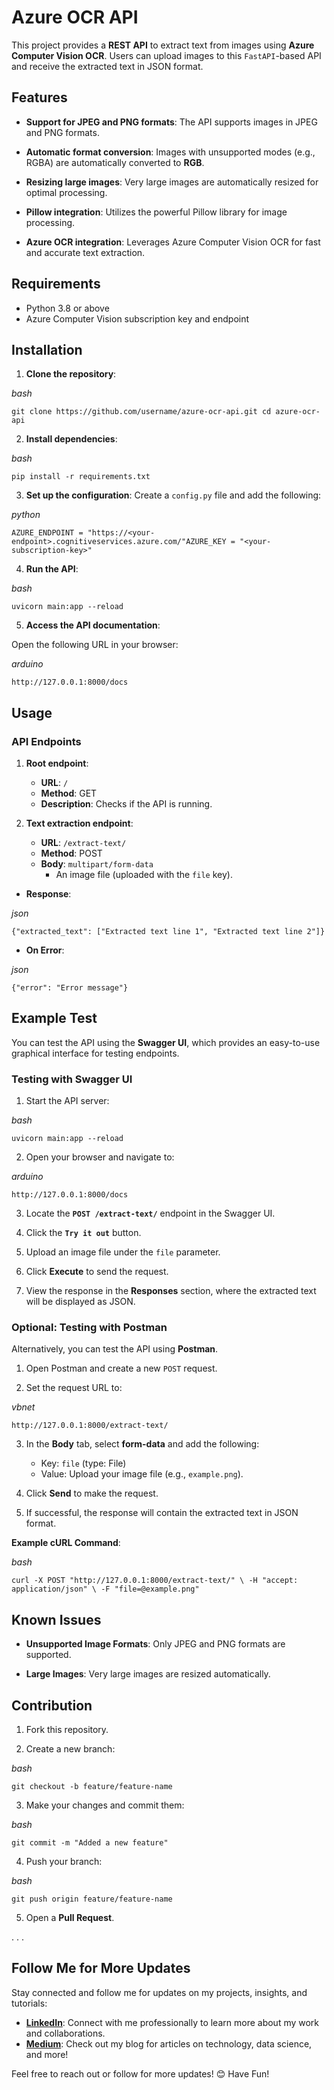 # Azure OCR API

 This project provides a **REST API** to extract text from images using **Azure Computer Vision OCR**. Users can upload images to this `FastAPI`-based API and receive the extracted text in JSON format.

## Features

 -   **Support for JPEG and PNG formats**: The API supports images in JPEG and PNG formats.

 -   **Automatic format conversion**: Images with unsupported modes (e.g., RGBA) are automatically converted to **RGB**.

 -   **Resizing large images**: Very large images are automatically resized for optimal processing.

 -   **Pillow integration**: Utilizes the powerful Pillow library for image processing.

 -   **Azure OCR integration**: Leverages Azure Computer Vision OCR for fast and accurate text extraction.

## Requirements

 -   Python 3.8 or above
 -   Azure Computer Vision subscription key and endpoint

## Installation

1.  **Clone the repository**:
 
 _bash_

 `git clone https://github.com/username/azure-ocr-api.git cd azure-ocr-api` 
    
    
2.  **Install dependencies**:
    
 _bash_

 `pip install -r requirements.txt`
     
    
3.  **Set up the configuration**: Create a `config.py` file and add the following:
 
 _python_

 `AZURE_ENDPOINT = "https://<your-endpoint>.cognitiveservices.azure.com/"AZURE_KEY = "<your-subscription-key>"` 
    
    
4.  **Run the API**:
    
 _bash_

 `uvicorn main:app --reload` 
    
    
5.  **Access the API documentation**: 

 Open the following URL in your browser:

 _arduino_

 `http://127.0.0.1:8000/docs` 
    

## Usage

 ### API Endpoints

1.  **Root endpoint**:
    
    -   **URL**: `/`
    -   **Method**: GET
    -   **Description**: Checks if the API is running.

2.  **Text extraction endpoint**:
    
    -   **URL**: `/extract-text/`
    -   **Method**: POST
    -   **Body**: `multipart/form-data`
        -   An image file (uploaded with the `file` key).
        
 -   **Response**:

  _json_

 `{"extracted_text": ["Extracted text line 1", "Extracted text line 2"]}` 
        
 -  **On Error**:

 _json_

 `{"error": "Error message"}` 
        


## Example Test

 You can test the API using the **Swagger UI**, which provides an easy-to-use graphical interface for testing endpoints.

### Testing with Swagger UI

1.  Start the API server:
    
 _bash_

 `uvicorn main:app --reload` 
    
2.  Open your browser and navigate to:
    
 _arduino_

 `http://127.0.0.1:8000/docs` 
    
3.  Locate the **`POST /extract-text/`** endpoint in the Swagger UI.

4.  Click the **`Try it out`** button.

5.  Upload an image file under the `file` parameter.

6.  Click **Execute** to send the request.

7.  View the response in the **Responses** section, where the extracted text will be displayed as JSON.

### Optional: Testing with Postman

 Alternatively, you can test the API using **Postman**.

1.  Open Postman and create a new `POST` request.

2.  Set the request URL to:
    
 _vbnet_

 `http://127.0.0.1:8000/extract-text/` 
    
3.  In the **Body** tab, select **form-data** and add the following:

    -   Key: `file` (type: File)
    -   Value: Upload your image file (e.g., `example.png`).
 
4.  Click **Send** to make the request.

5.  If successful, the response will contain the extracted text in JSON format.


**Example cURL Command**:

 _bash_

 `curl -X POST "http://127.0.0.1:8000/extract-text/" \
 -H "accept: application/json" \
 -F "file=@example.png"`

## Known Issues

 -   **Unsupported Image Formats**: Only JPEG and PNG formats are supported.

 -   **Large Images**: Very large images are resized automatically.

## Contribution

1.  Fork this repository.

2.  Create a new branch:
    
 _bash_

 `git checkout -b feature/feature-name` 
    
3.  Make your changes and commit them:
    
 _bash_

 `git commit -m "Added a new feature"` 
    
4.  Push your branch:
    
 _bash_

 `git push origin feature/feature-name` 
    
5.  Open a **Pull Request**.

 .
 .
 .

## Follow Me for More Updates

 Stay connected and follow me for updates on my projects, insights, and tutorials:

 -   **[LinkedIn](https://www.linkedin.com/in/gunalhincal)**: Connect with me professionally to learn more about my work and collaborations.
 -   **[Medium](https://medium.com/@hincalgunal)**: Check out my blog for articles on technology, data science, and more!

Feel free to reach out or follow for more updates! 😊
 Have Fun!